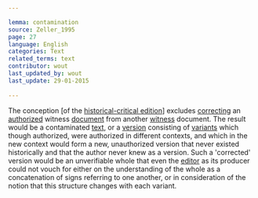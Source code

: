 ```yaml
---

lemma: contamination
source: Zeller_1995
page: 27 
language: English
categories: Text
related_terms: text
contributor: wout
last_updated_by: wout
last_update: 29-01-2015
        
---
```


The conception [of the [historical-critical edition](editionHistoricalCritical)] excludes [correcting](correction.html) an [authorized](authorization.html) witness [document](document.html) from another [witness](witness.html) document. The result would be a contaminated [text](text.html), or a [version](version.html) consisting of [variants](variant.html) which though authorized, were authorized in different contexts, and which in the new context would form a new, unauthorized version that never existed historically and that the author never knew as a version. Such a 'corrected' version would be an unverifiable whole that even the [editor](editorScholarly.html) as its producer could not vouch for either on the understanding of the whole as a concatenation of signs referring to one another, or in consideration of the notion that this structure changes with each variant.

